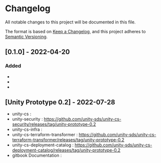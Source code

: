 # Changelog

All notable changes to this project will be documented in this file.

The format is based on [Keep a Changelog](https://keepachangelog.com/en/1.0.0/),
and this project adheres to [Semantic Versioning](https://semver.org/spec/v2.0.0.html).

## [0.1.0] - 2022-04-20

### Added 

- 
-
-

## [Unity Prototype 0.2] - 2022-07-28

- unity-cs :
- unity-security :  https://github.com/unity-sds/unity-cs-security/releases/tag/unity-prototype-0.2 
- unity-cs-infra :
- unity-cs-terraform-transformer : https://github.com/unity-sds/unity-cs-terraform-transformer/releases/tag/unity-prototype-0.2
- unity-cs-deployment-catalog : https://github.com/unity-sds/unity-cs-deployment-catalog/releases/tag/unity-prototype-0.2
- gitbook Documentation : 
